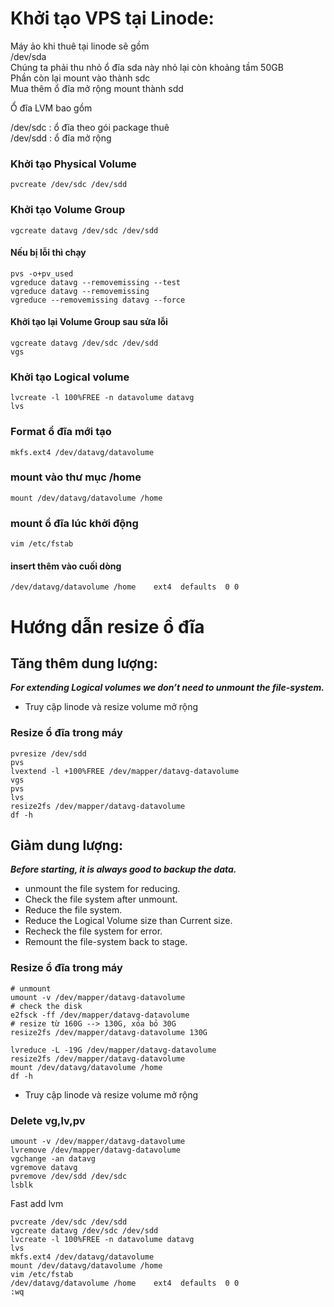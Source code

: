 # Khởi tạo VPS tại Linode:

Máy ảo khi thuê tại linode sẽ gồm <br>
/dev/sda <br>
Chúng ta phải thu nhỏ ổ đĩa sda này nhỏ lại còn khoảng tầm 50GB <br>
Phần còn lại mount vào thành sdc <br>
Mua thêm ổ đĩa mở rộng mount thành sdd <br>

Ổ đĩa LVM bao gồm <br>

/dev/sdc : ổ đĩa theo gói package thuê <br>
/dev/sdd : ổ đĩa mở rộng <br>

### Khởi tạo Physical Volume
```
pvcreate /dev/sdc /dev/sdd
```
### Khởi tạo Volume Group
```
vgcreate datavg /dev/sdc /dev/sdd
```
#### Nếu bị lỗi thì chạy
```
pvs -o+pv_used
vgreduce datavg --removemissing --test
vgreduce datavg --removemissing
vgreduce --removemissing datavg --force
```
#### Khởi tạo lại Volume Group sau sửa lỗi
```
vgcreate datavg /dev/sdc /dev/sdd
vgs
```
### Khởi tạo Logical volume
```
lvcreate -l 100%FREE -n datavolume datavg
lvs
```
### Format ổ đĩa mới tạo
```
mkfs.ext4 /dev/datavg/datavolume
```
### mount vào thư mục /home
```
mount /dev/datavg/datavolume /home
```
### mount ổ đĩa lúc khởi động
```
vim /etc/fstab
```
#### insert thêm vào cuối dòng
```
/dev/datavg/datavolume /home    ext4  defaults  0 0
```

# Hướng dẫn resize  ổ đĩa
## Tăng thêm dung lượng: <br>
***For extending Logical volumes we don’t need to unmount the file-system.***
- Truy cập linode và resize volume mở rộng
### Resize ổ đĩa trong máy
```
pvresize /dev/sdd
pvs
lvextend -l +100%FREE /dev/mapper/datavg-datavolume
vgs
pvs
lvs
resize2fs /dev/mapper/datavg-datavolume
df -h
```
## Giảm dung lượng: <br>

***Before starting, it is always good to backup the data.***
- unmount the file system for reducing.
- Check the file system after unmount.
- Reduce the file system.
- Reduce the Logical Volume size than Current size.
- Recheck the file system for error.
- Remount the file-system back to stage.



### Resize ổ đĩa trong máy <br>

```
# unmount
umount -v /dev/mapper/datavg-datavolume
# check the disk
e2fsck -ff /dev/mapper/datavg-datavolume
# resize từ 160G --> 130G, xóa bỏ 30G
resize2fs /dev/mapper/datavg-datavolume 130G

lvreduce -L -19G /dev/mapper/datavg-datavolume
resize2fs /dev/mapper/datavg-datavolume
mount /dev/datavg/datavolume /home
df -h
```
- Truy cập linode và resize volume mở rộng

### Delete vg,lv,pv
```
umount -v /dev/mapper/datavg-datavolume
lvremove /dev/mapper/datavg-datavolume
vgchange -an datavg
vgremove datavg
pvremove /dev/sdd /dev/sdc
lsblk
```
Fast add lvm
```
pvcreate /dev/sdc /dev/sdd
vgcreate datavg /dev/sdc /dev/sdd
lvcreate -l 100%FREE -n datavolume datavg
lvs
mkfs.ext4 /dev/datavg/datavolume
mount /dev/datavg/datavolume /home
vim /etc/fstab
/dev/datavg/datavolume /home    ext4  defaults  0 0
:wq
```
